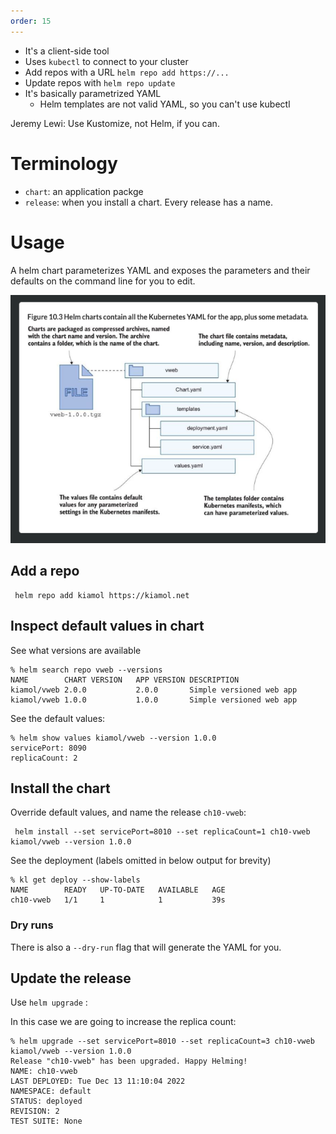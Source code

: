 ```yaml
---
order: 15
---
```


- It's a client-side tool
- Uses `kubectl` to connect to your cluster
- Add repos with a URL `helm repo add https://...`
- Update repos with `helm repo update`
- It's basically parametrized YAML
	- Helm templates are not valid YAML, so you can't use kubectl

Jeremy Lewi:  Use Kustomize, not Helm, if you can.


# Terminology
- `chart`: an application packge 
- `release`: when you install a chart.  Every release has a name.


# Usage

A helm chart parameterizes YAML and exposes the parameters and their defaults on the command line for you to edit. 

![](20221213105720.png)


## Add a repo

```
 helm repo add kiamol https://kiamol.net
```

## Inspect default values in chart

See what versions are available

```
% helm search repo vweb --versions  
NAME       	CHART VERSION	APP VERSION	DESCRIPTION
kiamol/vweb	2.0.0        	2.0.0      	Simple versioned web app
kiamol/vweb	1.0.0        	1.0.0      	Simple versioned web app
```

See the default values:

```
% helm show values kiamol/vweb --version 1.0.0                                                                            
servicePort: 8090
replicaCount: 2
```

## Install the chart

Override default values, and name the release `ch10-vweb`:

```
 helm install --set servicePort=8010 --set replicaCount=1 ch10-vweb kiamol/vweb --version 1.0.0
```


See the deployment (labels omitted in below output for brevity)

```
% kl get deploy --show-labels                                                                                                              
NAME        READY   UP-TO-DATE   AVAILABLE   AGE
ch10-vweb   1/1     1            1           39s
```

### Dry runs

There is also a `--dry-run` flag that will generate the YAML for you.  

## Update the release

Use `helm upgrade` :

In this case we are going to increase the replica count:

```
% helm upgrade --set servicePort=8010 --set replicaCount=3 ch10-vweb kiamol/vweb --version 1.0.0
Release "ch10-vweb" has been upgraded. Happy Helming!
NAME: ch10-vweb
LAST DEPLOYED: Tue Dec 13 11:10:04 2022
NAMESPACE: default
STATUS: deployed
REVISION: 2
TEST SUITE: None
```



